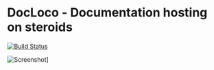 # DocLoco - Documentation hosting on steroids

[![Build Status](https://travis-ci.org/zetsub0u/docloco.svg?branch=master)](https://travis-ci.org/zetsub0u/docloco)

![Screenshot](http://i.imgur.com/ho8YicN.png)]